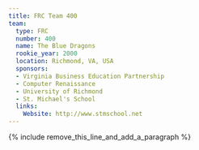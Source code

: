 ```yaml
---
title: FRC Team 400
team:
  type: FRC
  number: 400
  name: The Blue Dragons
  rookie_year: 2000
  location: Richmond, VA, USA
  sponsors:
  - Virginia Business Education Partnership
  - Computer Renaissance
  - University of Richmond
  - St. Michael's School
  links:
    Website: http://www.stmschool.net
---
```


{% include remove_this_line_and_add_a_paragraph %}